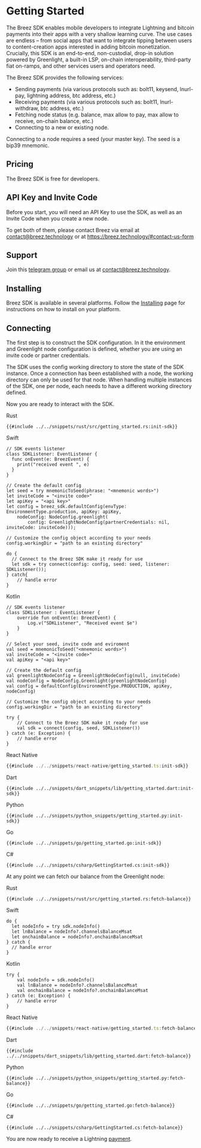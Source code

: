 # Getting Started

The Breez SDK enables mobile developers to integrate Lightning and bitcoin payments into their apps with a very shallow learning curve. The use cases are endless – from social apps that want to integrate tipping between users to content-creation apps interested in adding bitcoin monetization. Crucially, this SDK is an end-to-end, non-custodial, drop-in solution powered by Greenlight, a built-in LSP, on-chain interoperability, third-party fiat on-ramps, and other services users and operators need.

The Breez SDK provides the following services:

* Sending payments (via various protocols such as: bolt11, keysend, lnurl-pay, lightning address, btc address, etc.)
* Receiving payments (via various protocols such as: bolt11, lnurl-withdraw, btc address, etc.)
* Fetching node status (e.g. balance, max allow to pay, max allow to receive, on-chain balance, etc.)
* Connecting to a new or existing node.

Connecting to a node requires a seed (your master key). The seed is a bip39 mnemonic.

## Pricing

The Breez SDK is free for developers. 

## API Key and Invite Code

Before you start, you will need an API Key to use the SDK, as well as an Invite Code when you create a new node.

To get both of them, please contact Breez via email at <contact@breez.technology> or at <https://breez.technology/#contact-us-form>

## Support

Join this [telegram group](https://t.me/breezsdk) or email us at <contact@breez.technology>.

## Installing

Breez SDK is available in several platforms. Follow the [Installing](install.md) page for instructions on how to install on your platform.

## Connecting

The first step is to construct the SDK configuration. In it the environment and Greenlight node configuration is defined, whether you are using an invite code or partner credentials.

The SDK uses the config working directory to store the state of the SDK instance. Once a connection has been established with a node, the working directory can only be used for that node. When handling multiple instances of the SDK, one per node, each needs to have a different working directory defined.

Now you are ready to interact with the SDK.

<custom-tabs category="lang">
<div slot="title">Rust</div>
<section>

```rust,ignore
{{#include ../../snippets/rust/src/getting_started.rs:init-sdk}}
```

</section>

<div slot="title">Swift</div>
<section>

```swift,ignore
// SDK events listener
class SDKListener: EventListener {
  func onEvent(e: BreezEvent) {
    print("received event ", e)
  }
}

// Create the default config
let seed = try mnemonicToSeed(phrase: "<mnemonic words>")
let inviteCode = "<invite code>"
let apiKey = "<api key>"
let config = breez_sdk.defaultConfig(envType: EnvironmentType.production, apiKey: apiKey, 
    nodeConfig: NodeConfig.greenlight(
        config: GreenlightNodeConfig(partnerCredentials: nil, inviteCode: inviteCode)));    

// Customize the config object according to your needs
config.workingDir = "path to an existing directory"

do {
  // Connect to the Breez SDK make it ready for use
  let sdk = try connect(config: config, seed: seed, listener: SDKListener());        
} catch{
    // handle error
}
```

</section>

<div slot="title">Kotlin</div>
<section>

```kotlin,ignore
// SDK events listener
class SDKListener : EventListener {
    override fun onEvent(e: BreezEvent) {
        Log.v("SDKListener", "Received event $e")
    }
}

// Select your seed, invite code and eviroment
val seed = mnemonicToSeed("<mnemonic words>")
val inviteCode = "<invite code>"
val apiKey = "<api key>"

// Create the default config
val greenlightNodeConfig = GreenlightNodeConfig(null, inviteCode)
val nodeConfig = NodeConfig.Greenlight(greenlightNodeConfig)
val config = defaultConfig(EnvironmentType.PRODUCTION, apiKey, nodeConfig)

// Customize the config object according to your needs
config.workingDir = "path to an existing directory"

try {
    // Connect to the Breez SDK make it ready for use
    val sdk = connect(config, seed, SDKListener())
} catch (e: Exception) {
    // handle error
}
```

</section>

<div slot="title">React Native</div>
<section>

```typescript
{{#include ../../snippets/react-native/getting_started.ts:init-sdk}}
```

</section>

<div slot="title">Dart</div>
<section>

```dart,ignore
{{#include ../../snippets/dart_snippets/lib/getting_started.dart:init-sdk}}
```
</section>

<div slot="title">Python</div>
<section>

```python,ignore
{{#include ../../snippets/python_snippets/getting_started.py:init-sdk}}
```
</section>

<div slot="title">Go</div>
<section>

```go,ignore
{{#include ../../snippets/go/getting_started.go:init-sdk}}
```
</section>

<div slot="title">C#</div>
<section>

```cs,ignore
{{#include ../../snippets/csharp/GettingStarted.cs:init-sdk}}
```
</section>
</custom-tabs>

At any point we can fetch our balance from the Greenlight node:

<custom-tabs category="lang">
<div slot="title">Rust</div>
<section>

```rust,ignore
{{#include ../../snippets/rust/src/getting_started.rs:fetch-balance}}
```
</section>

<div slot="title">Swift</div>
<section>

```swift,ignore
do {
  let nodeInfo = try sdk.nodeInfo()
  let lnBalance = nodeInfo?.channelsBalanceMsat
  let onchainBalance = nodeInfo?.onchainBalanceMsat
} catch {
  // handle error
}
```
</section>

<div slot="title">Kotlin</div>
<section>

```kotlin,ignore
try {
    val nodeInfo = sdk.nodeInfo()
    val lnBalance = nodeInfo?.channelsBalanceMsat
    val onchainBalance = nodeInfo?.onchainBalanceMsat
} catch (e: Exception) {
    // handle error
}
```
</section>

<div slot="title">React Native</div>
<section>

```typescript
{{#include ../../snippets/react-native/getting_started.ts:fetch-balance}}
```
</section>

<div slot="title">Dart</div>
<section>

```dart,ignore
{{#include ../../snippets/dart_snippets/lib/getting_started.dart:fetch-balance}}
```
</section>

<div slot="title">Python</div>
<section>

```python,ignore
{{#include ../../snippets/python_snippets/getting_started.py:fetch-balance}}
```
</section>

<div slot="title">Go</div>
<section>

```go,ignore
{{#include ../../snippets/go/getting_started.go:fetch-balance}}
```
</section>

<div slot="title">C#</div>
<section>

```cs,ignore
{{#include ../../snippets/csharp/GettingStarted.cs:fetch-balance}}
```
</section>
</custom-tabs>

You are now ready to receive a Lightning [payment](payments.md).
